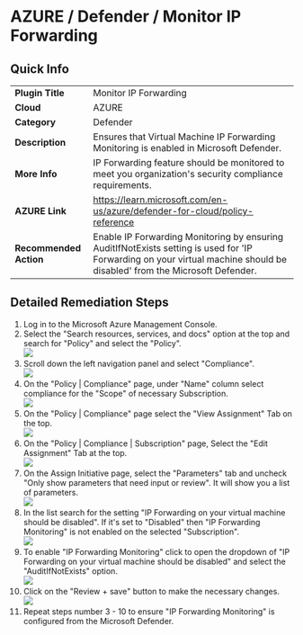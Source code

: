 # AZURE / Defender / Monitor IP Forwarding

## Quick Info

| | |
|-|--------------------------------------------------------------------------------------------------------------------------------------------------------------------------|
| **Plugin Title** | Monitor IP Forwarding|
| **Cloud** | AZURE |
| **Category** | Defender |
| **Description** | Ensures that Virtual Machine IP Forwarding Monitoring is enabled in Microsoft Defender. |
| **More Info** | IP Forwarding feature should be monitored to meet you organization's security compliance requirements. |
| **AZURE Link** | https://learn.microsoft.com/en-us/azure/defender-for-cloud/policy-reference |
| **Recommended Action** | Enable IP Forwarding Monitoring by ensuring AuditIfNotExists setting is used for 'IP Forwarding on your virtual machine should be disabled' from the Microsoft Defender. |

## Detailed Remediation Steps

1. Log in to the Microsoft Azure Management Console.
2. Select the "Search resources, services, and docs" option at the top and search for "Policy" and select the "Policy". </br> <img src="/resources/azure/defender/monitor-ip-forwarding/step2.png"/>
3. Scroll down the left navigation panel and select "Compliance". </br> <img src="/resources/azure/defender/monitor-ip-forwarding/step3.png"/>
4. On the "Policy | Compliance" page, under "Name" column select compliance for the "Scope" of necessary Subscription. </br> <img src="/resources/azure/defender/monitor-ip-forwarding/step4.png"/>
5. On the "Policy | Compliance" page select the "View Assignment" Tab on the top. </br> <img src="/resources/azure/defender/monitor-ip-forwarding/step5.png"/>
6. On the "Policy | Compliance | Subscription" page, Select the "Edit Assignment" Tab at the top. </br> <img src="/resources/azure/defender/monitor-ip-forwarding/step6.png"/>
7. On the Assign Initiative page, select the "Parameters" tab and uncheck "Only show parameters that need input or review". It will show you a list of parameters. </br>  <img src="/resources/azure/defender/monitor-ip-forwarding/step7.png"/>
8. In the list search for the setting "IP Forwarding on your virtual machine should be disabled". If it's set to "Disabled" then "IP Forwarding Monitoring" is not enabled on the selected "Subscription". </br> <img src="/resources/azure/defender/monitor-ip-forwarding/step8.png"/>
9. To enable "IP Forwarding Monitoring" click to open the dropdown of "IP Forwarding on your virtual machine should be disabled" and select the "AuditIfNotExists" option. </br> <img src="/resources/azure/defender/monitor-ip-forwarding/step9.png"/>
10. Click on the "Review + save" button to make the necessary changes. </br> <img src="/resources/azure/defender/monitor-ip-forwarding/step10.png"/>
11. Repeat steps number 3 - 10 to ensure "IP Forwarding Monitoring" is configured from the Microsoft Defender.</br>
